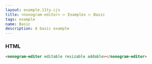 ```yaml
---
layout: example.11ty.cjs
title: <nonogram-editor> ⌲ Examples ⌲ Basic
tags: example
name: Basic
description: A basic example
---
```


<nonogram-editor editable resizable addable></nonogram-editor>

<h3>HTML</h3>

```html
<nonogram-editor editable resizable addable></nonogram-editor>
```
